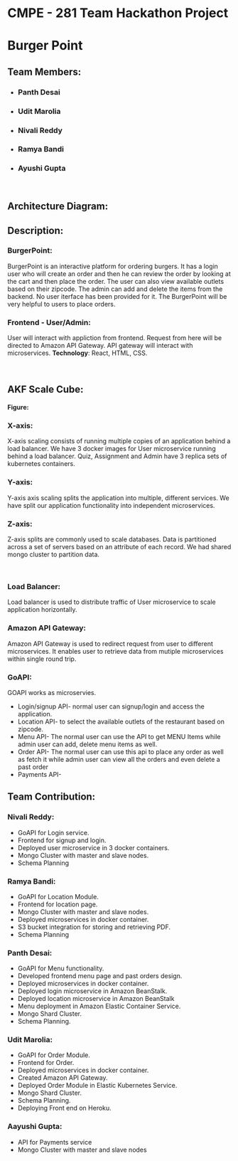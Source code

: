 # CMPE - 281 Team Hackathon Project
# Burger Point
## Team Members:
* ### Panth Desai
* ### Udit Marolia
* ### Nivali Reddy
* ### Ramya Bandi
* ### Ayushi Gupta
<br/>

## Architecture Diagram:

## Description:

### BurgerPoint:  
BurgerPoint is an interactive platform for ordering burgers. It has a login user who will create an order and then he can review the order by looking at the cart and then place the order. The user can also view available outlets based on their zipcode. The admin can add and delete the items from the backend. No user iterface has been provided for it.
The BurgerPoint will be very helpful to users to place orders.


### Frontend - User/Admin:  
User will interact with appliction from frontend. Request from here will be directed to Amazon API Gateway. API gateway will
interact with microservices.
**Technology**: React, HTML, CSS. 

<br/>

## AKF Scale Cube:

#### Figure:

### X-axis:
X-axis scaling consists of running multiple copies of an application behind a load balancer. We have 3 docker images for User
microservice running behind a load balancer. Quiz, Assignment and Admin have 3 replica sets of kubernetes containers.

### Y-axis:
Y-axis axis scaling splits the application into multiple, different services. We have split our application functionality into
independent microservices.

### Z-axis:
Z-axis splits are commonly used to scale databases. Data is partitioned across a set of servers based on an attribute of 
each record. We had shared mongo cluster to partition data.  

<br/>

### Load Balancer:
Load balancer is used to distribute traffic of User microservice to scale application horizontally.

### Amazon API Gateway:
Amazon API Gateway is used to redirect request from user to different microservices. It enables user to retrieve data from mutiple microservices within single round trip.

### GoAPI: 
GOAPI works as microservies. 
  * Login/signup API- normal user can signup/login and access the application.
  * Location API- to select the available outlets of the restaurant based on zipcode.
  * Menu API- The normal user can use the API to get MENU Items while admin user can add, delete menu items as well.
  * Order API- The normal user can use this api to place any order as well as fetch it while admin user can view all the         orders and even delete a past order 
  * Payments API- 

  ## Team Contribution:

### Nivali Reddy:
* GoAPI for Login service.
* Frontend for signup and login.
* Deployed user microservice in 3 docker containers.
* Mongo Cluster with master and slave nodes.
* Schema Planning 
 
### Ramya Bandi:
* GoAPI for Location Module.
* Frontend for location page.
* Mongo Cluster with master and slave nodes.
* Deployed microservices in docker container.
* S3 bucket integration for storing and retrieving PDF.
* Schema Planning

### Panth Desai:
* GoAPI for Menu functionality.
* Developed frontend menu page and past orders design.
* Deployed microservices in docker container.
* Deployed login microservice in Amazon BeanStalk. 
* Deployed location microservice in Amazon BeanStalk
* Menu deployment in Amazon Elastic Container Service.
* Mongo Shard Cluster.
* Schema Planning.

### Udit Marolia:
* GoAPI for Order Module.
* Frontend for Order.
* Deployed microservices in docker container.
* Created Amazon API Gateway.
* Deployed Order Module in Elastic Kubernetes Service.
* Mongo Shard Cluster.
* Schema Planning.
* Deploying Front end on Heroku.

### Aayushi Gupta:
* API for Payments service
* Mongo Cluster with master and slave nodes

